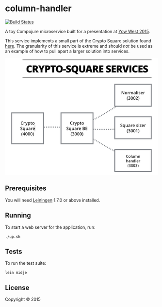 # column-handler

[![Build Status](https://travis-ci.org/andeemarks/column-handler.svg?branch=master)](https://travis-ci.org/andeemarks/column-handler)

A toy Compojure microservice built for a presentation at [Yow West 2015][1].

This service implements a small part of the Crypto Square solution found [here][3].  The granularity of this service is extreme and should _not_ be used as an example of how to pull apart a larger solution into services.

![](https://github.com/andeemarks/column-handler/blob/master/resources/public/img/services.png)

[3]: http://garajeando.blogspot.com.au/2015/05/exercism-crypto-square-in-clojure.html

[1]: https://a.confui.com/-LsHgG00I

## Prerequisites

You will need [Leiningen][2] 1.7.0 or above installed.

[2]: https://github.com/technomancy/leiningen

## Running

To start a web server for the application, run:

    ./up.sh

## Tests

To run the test suite:

	lein midje

## License

Copyright © 2015

